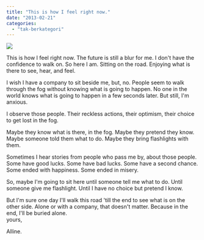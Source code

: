 ```yaml
---
title: "This is how I feel right now."
date: "2013-02-21"
categories: 
  - "tak-berkategori"
---
```


[![](https://deeperconvs.files.wordpress.com/2013/02/80754-253d253futf-8253fb253fytjimdq2ngjmywrknzrlyzm1nzu3y2jimzu4m2fkyzgtzdrny3jrdc5qcgc253d253f253d-775697.jpg?w=300)](https://deeperconvs.files.wordpress.com/2013/02/80754-253d253futf-8253fb253fytjimdq2ngjmywrknzrlyzm1nzu3y2jimzu4m2fkyzgtzdrny3jrdc5qcgc253d253f253d-775697.jpg)

This is how I feel right now. The future is still a blur for me. I don't have the confidence to walk on. So here I am. Sitting on the road. Enjoying what is there to see, hear, and feel.  
  
I wish I have a company to sit beside me, but, no. People seem to walk through the fog without knowing what is going to happen. No one in the world knows what is going to happen in a few seconds later. But still, I'm anxious.  
  
I observe those people. Their reckless actions, their optimism, their choice to get lost in the fog.  
  
Maybe they know what is there, in the fog. Maybe they pretend they know. Maybe someone told them what to do. Maybe they bring flashlights with them.  
  
Sometimes I hear stories from people who pass me by, about those people. Some have good lucks. Some have bad lucks. Some have a second chance. Some ended with happiness. Some ended in misery.  
  
So, maybe I'm going to sit here until someone tell me what to do. Until someone give me flashlight. Until I have no choice but pretend I know.  
  
But I'm sure one day I'll walk this road 'till the end to see what is on the other side. Alone or with a company, that doesn't matter. Because in the end, I'll be buried alone.  
yours,  
  
Alline.
